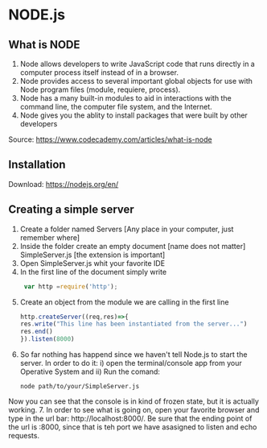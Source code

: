 
# NODE.js
## What is NODE

1. Node allows developers to write JavaScript code that runs directly in a computer process itself instead of in a browser.
2. Node provides access to several important global objects for use with Node program files (module, requiere, process).
3. Node has a many built-in modules to aid in interactions with the command line, the computer file system, and the Internet.
4. Node gives you the ablity to install packages that were built by other developers

Source: <https://www.codecademy.com/articles/what-is-node>

## Installation 
Download: <https://nodejs.org/en/>

## Creating a simple server
1. Create a folder named Servers [Any place in your computer, just remember where]
2. Inside the folder create an empty document [name does not matter] SimpleServer.js [the extension is important]
3. Open SimpleServer.js whit your favorite IDE
4. In the first line of the document simply write
    ```javascript
     var http =require('http');
    ```
5. Create an object from the module we are calling in the first line 
    ```javascript
    http.createServer((req,res)=>{
    res.write("This line has been instantiated from the server...")
    res.end()
    }).listen(8000)
    ```
6. So far nothing has happend since we haven't tell Node.js to start the server. In order to do it: i) open the terminal/console app from your Operative System and ii) Run the comand:
    ```console
    node path/to/your/SimpleServer.js
    ```
Now you can see that the console is in kind of frozen state, but it is actually working.
7. In order to see what is going on, open your favorite browser and type in the url bar: http://localhost:8000/. Be sure that the ending point of the url is :8000, since that is teh port we have asasigned to listen and echo requests.